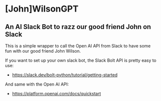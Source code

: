 # [John]WilsonGPT
## An AI Slack Bot to razz our good friend John on Slack

This is a simple wrapper to call the Open AI API from Slack to have some fun
with our good friend John Wilson.

If you want to set up your own slack bot, the Slack Bolt API is pretty easy to
use: 
- https://slack.dev/bolt-python/tutorial/getting-started

And same with the Open AI API:
- https://platform.openai.com/docs/quickstart
